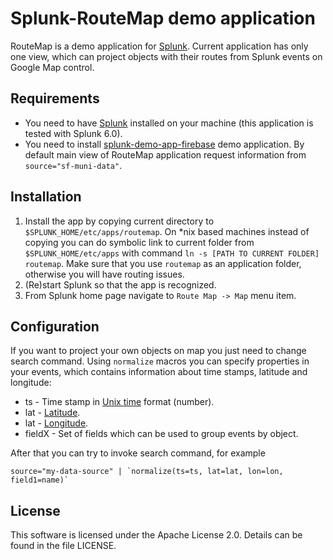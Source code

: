 # Splunk-RouteMap demo application

RouteMap is a demo application for [Splunk](https://splunk.com). 
Current application has only one view, which can project objects with their routes 
from Splunk events on Google Map control. 

## Requirements

  * You need to have [Splunk](http://www.splunk.com/download) installed on your machine 
    (this application is tested with Splunk 6.0).
  * You need to install [splunk-demo-app-firebase](https://github.com/splunk/splunk-demo-app-firebase)
    demo application. By default main view of RouteMap application request information
    from `source="sf-muni-data"`. 

## Installation
 
  1. Install the app by copying current directory to `$SPLUNK_HOME/etc/apps/routemap`. 
     On *nix based machines instead of copying you can do symbolic link to current folder 
     from `$SPLUNK_HOME/etc/apps` with command `ln -s [PATH TO CURRENT FOLDER] routemap`.
     Make sure that you use `routemap` as an application folder, otherwise you will have routing issues.
  2. (Re)start Splunk so that the app is recognized.
  3. From Splunk home page navigate to `Route Map -> Map` menu item. 

## Configuration

If you want to project your own objects on map you just need to change search command.
Using `normalize` macros you can specify properties in your events, which contains
information about time stamps, latitude and longitude:

  * ts - Time stamp in [Unix time](http://en.wikipedia.org/wiki/Unix_time) format (number).
  * lat - [Latitude](http://en.wikipedia.org/wiki/Latitude).
  * lat - [Longitude](http://en.wikipedia.org/wiki/Longitude).
  * fieldX - Set of fields which can be used to group events by object.

After that you can try to invoke search command, for example

    source="my-data-source" | `normalize(ts=ts, lat=lat, lon=lon, field1=name)`

## License

This software is licensed under the Apache License 2.0. Details can be found in the file LICENSE.